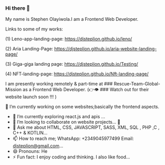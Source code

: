 ### Hi there 👋

My name is  Stephen Olayiwola.I am a Frontend Web Developer.

Links to some of my works:

(1) Leno-app-landing-page: https://djsteplion.github.io/leno/


(2) Aria Landing-Page: https://djsteplion.github.io/aria-website-landing-page/


(3) Giga-giga landing page: https://djsteplion.github.io/Testing/


(4) NFT-landing-page: https://djsteplion.github.io/Nft-landing-page/




<!--
**Djsteplion/Djsteplion** is a ✨ _special_ ✨ repository because its `README.md` (this file) appears on your GitHub profile.

Here are some ideas to get you started 
- 🔭 I’m currently working on ...
- 🌱 I’m currently learning ...
- 👯 I’m looking to collaborate on ...
- 🤔 I’m looking for help with ...
- 💬 Ask me about ...
- 📫 How to reach me: ...
- 😄 Pronouns: ...
- ⚡ Fun fact: ...
-->

I am presently working remotely & part-time at ### Rescue-Team-Global-Mission  as a Frontend Web Developer.
(👉👁 ### Watch out for their website launch soon !!! )


🔭 I’m currently working on some websites;basically the frontend aspects.
- 🌱 I’m currently exploring react.js and  apis ...
- 👯 I’m looking to collaborate on website projects...
  🤔 
- 💬 Ask me about  HTML, CSS, JAVASCRIPT, SASS, XML, SQL , PHP ,C , C++ & KOTLIN...
- 📫 How to reach me; WhatsApp: +2349045977499   Email: djsteplion@gmail.com...
- 😄 Pronouns: He
- ⚡ Fun fact: I enjoy coding and thinking. I also like food...
